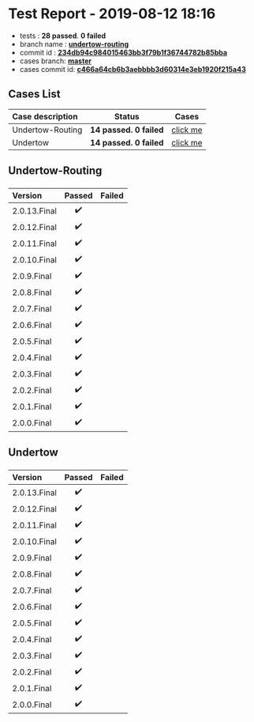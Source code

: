 # Test Report - 2019-08-12 18:16

- tests  : **28 passed**. **0 failed**
- branch name : **[undertow-routing](https://github.com/apache/incubator-skywalking/tree/undertow-routing)**
- commit id : **[234db94c984015463bb3f79b1f36744782b85bba](https://github.com/apache/incubator-skywalking/commit/234db94c984015463bb3f79b1f36744782b85bba)**
- cases branch: **[master](https://github.com/SkywalkingTest/skywalking-autotest-scenarios/tree/master)**
- cases commit id: **[c466a64cb6b3aebbbb3d60314e3eb1920f215a43](https://github.com/SkywalkingTest/skywalking-autotest-scenarios/commit/c466a64cb6b3aebbbb3d60314e3eb1920f215a43)**

## Cases List

| Case description | Status | Cases|
|:-----|:-----:|:-----:|
|Undertow-Routing| **14 passed. 0 failed**| [click me](#undertow-routing) |
|Undertow| **14 passed. 0 failed**| [click me](#undertow) |

## Undertow-Routing

### 
|  Version     | Passed | Failed|
|:------------- |:-------:|:-----:|
| 2.0.13.Final  | :heavy_check_mark:||
| 2.0.12.Final  | :heavy_check_mark:||
| 2.0.11.Final  | :heavy_check_mark:||
| 2.0.10.Final  | :heavy_check_mark:||
| 2.0.9.Final  | :heavy_check_mark:||
| 2.0.8.Final  | :heavy_check_mark:||
| 2.0.7.Final  | :heavy_check_mark:||
| 2.0.6.Final  | :heavy_check_mark:||
| 2.0.5.Final  | :heavy_check_mark:||
| 2.0.4.Final  | :heavy_check_mark:||
| 2.0.3.Final  | :heavy_check_mark:||
| 2.0.2.Final  | :heavy_check_mark:||
| 2.0.1.Final  | :heavy_check_mark:||
| 2.0.0.Final  | :heavy_check_mark:||

## Undertow

### 
|  Version     | Passed | Failed|
|:------------- |:-------:|:-----:|
| 2.0.13.Final  | :heavy_check_mark:||
| 2.0.12.Final  | :heavy_check_mark:||
| 2.0.11.Final  | :heavy_check_mark:||
| 2.0.10.Final  | :heavy_check_mark:||
| 2.0.9.Final  | :heavy_check_mark:||
| 2.0.8.Final  | :heavy_check_mark:||
| 2.0.7.Final  | :heavy_check_mark:||
| 2.0.6.Final  | :heavy_check_mark:||
| 2.0.5.Final  | :heavy_check_mark:||
| 2.0.4.Final  | :heavy_check_mark:||
| 2.0.3.Final  | :heavy_check_mark:||
| 2.0.2.Final  | :heavy_check_mark:||
| 2.0.1.Final  | :heavy_check_mark:||
| 2.0.0.Final  | :heavy_check_mark:||

